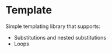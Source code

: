 # Template

Simple templating library that supports:

- Substitutions and nested substitutions
- Loops
